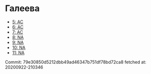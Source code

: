 # Галеева
- [5: AC](5.md)
- [6: AC](6.md)
- [7: AC](7.md)
- [8: NA](8.md)
- [9: NA](9.md)
- [10: NA](10.md)
- [11: NA](11.md)

Commit: 79e30850d5212dbb49ad46347b751df78bd72ca8
 fetched at: 20200922-210346
